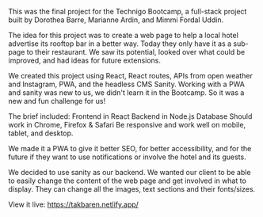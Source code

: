 This was the final project for the Technigo Bootcamp, 
a full-stack project built by Dorothea Barre, Marianne Ardin, and Mimmi Fordal Uddin.


The idea for this project was to create a web page to help a local hotel advertise its rooftop bar in a better way. Today they only have it as a sub-page to their restaurant. We saw its potential, looked over what could be improved, and had ideas for future extensions.

We created this project using React, React routes, APIs from open weather and Instagram, PWA, and the headless CMS Sanity. Working with a PWA and sanity was new to us, we didn't learn it in the Bootcamp. So it was a new and fun challenge for us!

The brief included:
Frontend in React
Backend in Node.js
Database
Should work in Chrome, Firefox & Safari
Be responsive and work well on mobile, tablet, and desktop.

We made it a PWA to give it better SEO,  for better accessibility, and for the future if they want to use notifications or involve the hotel and its guests. 

We decided to use sanity as our backend. We wanted our client to be able to easily change the content of the web page and get involved in what to display. They can change all the images, text sections and their fonts/sizes. 

View it live:
https://takbaren.netlify.app/
